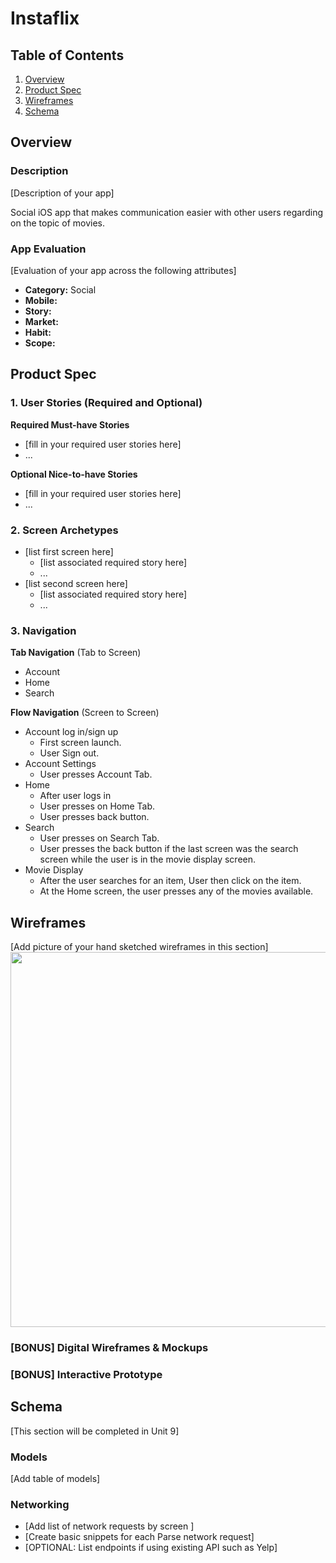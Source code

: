 # Instaflix

## Table of Contents
1. [Overview](#Overview)
1. [Product Spec](#Product-Spec)
1. [Wireframes](#Wireframes)
2. [Schema](#Schema)

## Overview
### Description
[Description of your app]

Social iOS app that makes communication easier with other users regarding on the topic of movies.

### App Evaluation
[Evaluation of your app across the following attributes]
- **Category:** Social
- **Mobile:**
- **Story:**
- **Market:**
- **Habit:**
- **Scope:**

## Product Spec

### 1. User Stories (Required and Optional)

**Required Must-have Stories**

* [fill in your required user stories here]
* ...

**Optional Nice-to-have Stories**

* [fill in your required user stories here]
* ...

### 2. Screen Archetypes

* [list first screen here]
   * [list associated required story here]
   * ...
* [list second screen here]
   * [list associated required story here]
   * ...

### 3. Navigation

**Tab Navigation** (Tab to Screen)

* Account
* Home
* Search

**Flow Navigation** (Screen to Screen)

* Account log in/sign up
   * First screen launch.
   * User Sign out.
* Account Settings
   * User presses Account Tab.
* Home
   * After user logs in
   * User presses on Home Tab.
   * User presses back button.
* Search
   * User presses on Search Tab.
   * User presses the back button if the last screen was the search screen while the user is in the movie display screen.
* Movie Display
   * After the user searches for an item, User then click on the item.
   * At the Home screen, the user presses any of the movies available. 

## Wireframes
[Add picture of your hand sketched wireframes in this section]
<img src="YOUR_WIREFRAME_IMAGE_URL" width=600>

### [BONUS] Digital Wireframes & Mockups

### [BONUS] Interactive Prototype

## Schema 
[This section will be completed in Unit 9]
### Models
[Add table of models]
### Networking
- [Add list of network requests by screen ]
- [Create basic snippets for each Parse network request]
- [OPTIONAL: List endpoints if using existing API such as Yelp]
